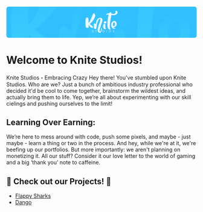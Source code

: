 [![Header](./assets/KS_Banner_small.png "Header")](https://discord.gg/xSxFxC9NVh)

# Welcome to Knite Studios!

Knite Studios・Embracing Crazy
Hey there! You've stumbled upon Knite Studios. Who are we? Just a bunch of ambitious industry professional who decided it'd be cool to come together, brainstorm the wildest ideas, and actually bring them to life. Yep, we’re all about experimenting with our skill cielings and pushing ourselves to the limit!

## Learning Over Earning: 

We’re here to mess around with code, push some pixels, and maybe - just maybe - learn a thing or two in the process. And hey, while we're at it, we're beefing up our portfolios. But more importantly: we aren't planning on monetizing it. All our stuff? Consider it our love letter to the world of gaming and a big ‘thank you’ note to caffeine.


## 👀 Check out our Projects! 👀

- <a href="https://github.com/Knite-Studios/RP1_FlappySharks" target="_blank">Flappy Sharks</a>
- <a href="https://github.com/Knite-Studios/RP2_Dango" target="_blank">Dango</a>

